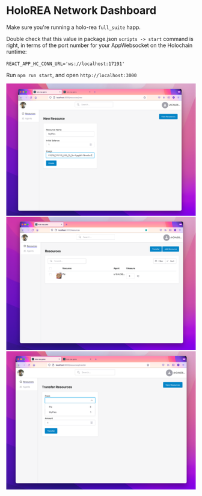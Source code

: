 # HoloREA Network Dashboard

Make sure you're running a holo-rea `full_suite` happ.

Double check that this value in package.json `scripts -> start` command is right, in terms of the port number for your AppWebsocket on the Holochain runtime:

`REACT_APP_HC_CONN_URL='ws://localhost:17191'`

Run `npm run start`, and open `http://localhost:3000`

![a webpage with a header, left navigation, and in the main content panel there is a webform with a heading New Resource collecting details about a Resource Name, Initial Balance, Image, and a submit button](./images/new-resource.png)
![a webpage with a header, left navigation, and in the main content panel there is a heading Resources, two primary action buttons Transfer & Add Resource, and a table view listing one item which is Pie, with a measure of 3](./images/resources.png)
![a webpage with a header, left navigation, and in the main content panel there is a webform with a heading Transfer Resources collecting details such as From, To, and Amount](./images/new-transfer.png)